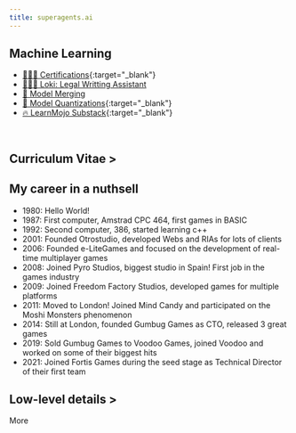 ```yaml
---
title: superagents.ai
---
```


## Machine Learning

- [🧑🏻‍🎓 Certifications](https://www.linkedin.com/in/ignacio-garmendia-a2076a3/details/certifications/){:target="_blank"}
- [👩🏻‍⚖️ Loki: Legal Writting Assistant](https://www.superagents.ai/2024/05/04/loki/)
- [🧪 Model Merging](https://www.superagents.ai/2024/05/04/model_merging/)
- [🤗 Model Quantizations](https://huggingface.co/collections/neopolita/quants-65edf306a24bc01911107199){:target="_blank"}
- [🔥 LearnMojo Substack](https://learnmojo.substack.com/){:target="_blank"}

<br>

## Curriculum Vitae >

<!-- .slide -->

## My career in a nuthsell

- 1980: Hello World!
- 1987: First computer, Amstrad CPC 464, first games in BASIC
- 1992: Second computer, 386, started learning c++
- 2001: Founded Otrostudio, developed Webs and RIAs for lots of clients
- 2006: Founded e-LiteGames and focused on the development of real-time multiplayer games
- 2008: Joined Pyro Studios, biggest studio in Spain! First job in the games industry
- 2009: Joined Freedom Factory Studios, developed games for multiple platforms
- 2011: Moved to London! Joined Mind Candy and participated on the Moshi Monsters phenomenon
- 2014: Still at London, founded Gumbug Games as CTO, released 3 great games
- 2019: Sold Gumbug Games to Voodoo Games, joined Voodoo and worked on some of their biggest hits
- 2021: Joined Fortis Games during the seed stage as Technical Director of their first team

## Low-level details >

<!-- .slide vertical=true -->

More
